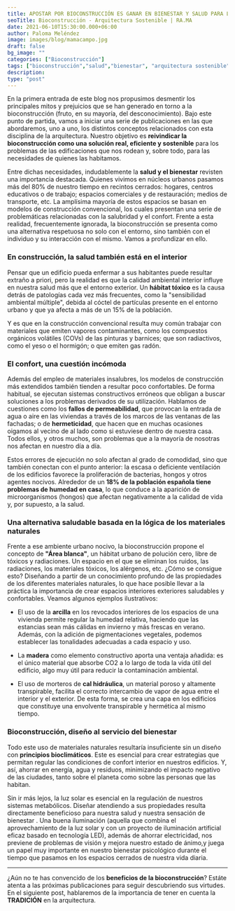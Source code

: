 ```yaml
---
title: APOSTAR POR BIOCONSTRUCCIÓN ES GANAR EN BIENESTAR Y SALUD PARA LAS PERSONAS
seoTitle: Bioconstrucción - Arquitectura Sostenible | RA.MA
date: 2021-06-10T15:30:00.000+06:00
author: Paloma Meléndez
image: images/blog/mamacampo.jpg
draft: false
bg_image: ""
categories: ["Bioconstrucción"]
tags: ["bioconstrucción","salud","bienestar", "arquitectura sostenible", "construcción natural"]
description: 
type: "post" 
---
```


En la primera entrada de este blog nos propusimos desmentir los principales mitos y prejuicios que se han generado en torno a la bioconstrucción (fruto, en su mayoría, del desconocimiento). Bajo este punto de partida, vamos a iniciar una serie de publicaciones en las que abordaremos, uno a uno, los distintos conceptos relacionados con esta disciplina de la arquitectura. Nuestro objetivo es __reivindicar la bioconstrucción como una solución real, eficiente y sostenible__ para los problemas de las edificaciones que nos rodean y, sobre todo, para las necesidades de quienes las habitamos. 

Entre dichas necesidades, indudablemente la __salud y el bienestar__ revisten una importancia  destacada. Quienes  vivimos en núcleos urbanos pasamos más del 80% de nuestro tiempo en recintos cerrados: hogares, centros educativos o de trabajo; espacios comerciales y de restauración; medios de transporte, etc. La amplísima mayoría de estos espacios se basan en modelos de construcción convencional, los cuales presentan una serie de problemáticas relacionadas con la salubridad y el confort. Frente a esta realidad, frecuentemente ignorada, la bioconstrucción se presenta como una alternativa respetuosa no solo con el entorno, sino también con el individuo y su interacción con el mismo. Vamos a profundizar en ello. 


### En construcción, la salud también está en el interior

Pensar que un edificio pueda enfermar a sus habitantes puede resultar extraño a priori, pero la realidad es que la calidad ambiental interior influye en nuestra salud más que el entorno exterior. Un __hábitat tóxico__ es la causa detrás de patologías cada vez más frecuentes, como la "sensibilidad ambiental múltiple", debida al cóctel de partículas presente en el entorno urbano y que ya afecta a más de un 15% de la población. 

Y es que en la construcción convencional resulta muy común trabajar con materiales que emiten vapores contaminantes, como los compuestos orgánicos volátiles (COVs) de las pinturas y barnices; que son radiactivos, como el yeso o el hormigón; o que emiten gas radón.

### El confort, una cuestión incómoda 

Además del empleo de materiales insalubres, los modelos de construcción más extendidos también tienden a resultar poco confortables. De forma habitual, se ejecutan sistemas constructivos erróneos que obligan a buscar soluciones a los problemas derivados de su utilización. Hablamos de cuestiones como los __fallos de permeabilidad__, que provocan la entrada de agua o aire en las viviendas a través de los marcos de las ventanas de las fachadas; o de __hermeticidad__, que hacen que en muchas ocasiones oigamos al vecino de al lado como si estuviese dentro de nuestra casa. Todos ellos, y otros muchos, son problemas que a la mayoría de nosotras nos afectan en nuestro día a día. 

Estos errores de ejecución no solo afectan al grado de comodidad, sino que también conectan con el punto anterior: la escasa o deficiente ventilación de los edificios favorece la proliferación de bacterias, hongos y otros agentes nocivos. Alrededor de un __18% de la población española tiene problemas de humedad en casa__, lo que conduce a la aparición de microorganismos (hongos) que afectan negativamente a la calidad de vida y, por supuesto, a la salud. 



### Una alternativa saludable basada en la lógica de los materiales naturales

Frente a ese ambiente urbano nocivo, la bioconstrucción propone el concepto de __"Área blanca"__, un hábitat urbano de polución cero, libre de tóxicos y radiaciones. Un espacio en el que se eliminan los ruidos, las radiaciones, los materiales tóxicos, los alérgenos, etc. ¿Cómo se consigue esto? Diseñando a partir de un conocimiento profundo de las propiedades de los diferentes materiales naturales, lo que hace posible llevar a la práctica la importancia de crear espacios interiores  exteriores saludables y confortables. Veamos algunos ejemplos ilustrativos:

- El uso de la __arcilla__ en los revocados interiores de los espacios de una vivienda permite regular la humedad relativa, haciendo que las estancias sean más cálidas en invierno y más frescas en verano. Además, con la adición de pigmentaciones vegetales, podemos establecer las tonalidades adecuadas a cada espacio y uso. 

- La __madera__ como elemento constructivo aporta una ventaja añadida: es el único material que absorbe CO2 a lo largo de toda la vida útil del edificio, algo muy útil para reducir la contaminación ambiental. 

- El uso de morteros de __cal hidráulica__, un material poroso y altamente transpirable, facilita el correcto intercambio de vapor de agua entre el interior y el exterior. De esta forma, se crea una capa en los edificios que constituye una envolvente transpirable y hermética al mismo tiempo.


### Bioconstrucción, diseño al servicio del bienestar

Todo este uso de materiales naturales resultaría insuficiente sin un diseño con __principios bioclimáticos__. Este es esencial  para crear estrategias que permitan regular las condiciones de confort interior en nuestros edificios. Y, así, ahorrar en energía, agua y residuos, minimizando el impacto negativo de las ciudades, tanto sobre el planeta como sobre las personas que las habitan. 

Sin ir más lejos, la luz solar es esencial en la regulación de nuestros sistemas metabólicos. Diseñar atendiendo a sus propiedades resulta directamente beneficioso para nuestra salud y nuestra sensación de bienestar . Una buena iluminación (aquella que combina el aprovechamiento de la luz solar y con un proyecto de iluminación artificial eficaz basado en tecnología LED), además de ahorrar electricidad, nos previene de problemas de visión y mejora nuestro estado de ánimo,y juega un papel muy importante en nuestro bienestar psicológico durante el tiempo que pasamos en los espacios cerrados de nuestra vida diaria. 


______________________

¿Aún no te has convencido de los __beneficios de la bioconstrucción__? Estáte atenta a las próximas publicaciones para seguir descubriendo sus virtudes. En el siguiente post, hablaremos de la importancia de tener en cuenta la __TRADICIÓN__ en la arquitectura.


